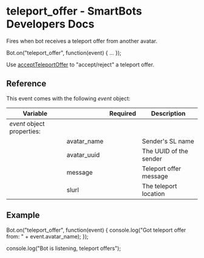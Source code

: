 # teleport\_offer - SmartBots Developers Docs

Fires when bot receives a teleport offer from another avatar.

Bot.on("teleport\_offer", function(event) { ... });

Use [acceptTeleportOffer](https://www.mysmartbots.com/dev/docs/Bot_Playground/Commands/acceptTeleportOffer "Bot Playground/Commands/acceptTeleportOffer") to "accept/reject" a teleport offer.

## Reference

This event comes with the following _event_ object:

| Variable |     | Required | Description |
| --- | --- | --- | --- |
| _event_ object properties: |     |     |     |
|     | avatar\_name |     | Sender's SL name |
|     | avatar\_uuid |     | The UUID of the sender |
|     | message |     | Teleport offer message |
|     | slurl |     | The teleport location |

## Example

Bot.on("teleport\_offer", function(event) {
      console.log("Got teleport offer from: " + event.avatar\_name);
});

console.log("Bot is listening, teleport offers");
